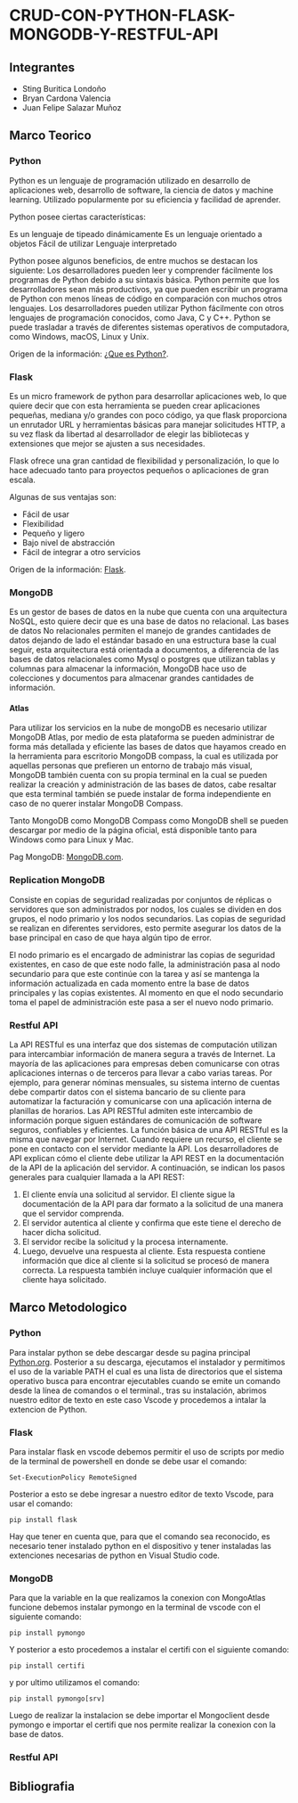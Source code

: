 # CRUD-CON-PYTHON-FLASK-MONGODB-Y-RESTFUL-API
## Integrantes
- Sting Buritica Londoño
- Bryan Cardona Valencia
- Juan Felipe Salazar Muñoz
## Marco Teorico
### Python
Python es un lenguaje de programación utilizado en desarrollo de aplicaciones web, desarrollo de software, la ciencia de datos y machine learning. Utilizado popularmente por su eficiencia y facilidad de aprender. 

Python posee ciertas características:  

Es un lenguaje de tipeado dinámicamente 
Es un lenguaje orientado a objetos
Fácil de utilizar 
Lenguaje interpretado

Python posee algunos beneficios, de entre muchos se destacan los siguiente: 
Los desarrolladores pueden leer y comprender fácilmente los programas de Python debido a su sintaxis básica.
Python permite que los desarrolladores sean más productivos, ya que pueden escribir un programa de Python con menos líneas de código en comparación con muchos otros lenguajes.
Los desarrolladores pueden utilizar Python fácilmente con otros lenguajes de programación conocidos, como Java, C y C++.
Python se puede trasladar a través de diferentes sistemas operativos de computadora, como Windows, macOS, Linux y Unix.

Origen de la información: [¿Que es Python?](https://aws.amazon.com/es/what-is/python/).
### Flask
Es un micro framework de python para desarrollar aplicaciones web, lo que quiere decir que con esta herramienta se pueden crear aplicaciones pequeñas, mediana y/o grandes con poco código, ya que flask proporciona un enrutador URL y herramientas básicas para manejar solicitudes HTTP, a su vez flask da libertad al desarrollador de elegir las bibliotecas y extensiones que mejor se ajusten a sus necesidades. 

Flask ofrece una gran cantidad de flexibilidad y personalización, lo que lo hace adecuado tanto para proyectos pequeños o aplicaciones de gran escala. 

Algunas de sus ventajas son: 

- Fácil de usar 
- Flexibilidad 
- Pequeño y ligero
- Bajo nivel de abstracción 
- Fácil de integrar a otro servicios

Origen de la información: [Flask](https://www.youtube.com/watch?v=W-SfC_V7P6o). 

### MongoDB
Es un gestor de bases de datos en la nube que cuenta con una arquitectura NoSQL, esto quiere decir que es una base de datos no relacional. Las bases de datos No relacionales permiten el manejo de grandes cantidades de datos dejando de lado el estándar basado en una estructura base la cual seguir, esta arquitectura está orientada a documentos, a diferencia de las bases de datos relacionales como Mysql o postgres que utilizan tablas y columnas para almacenar la información, MongoDB hace uso de colecciones y documentos para almacenar grandes cantidades de información.

#### Atlas
Para utilizar los servicios en la nube de mongoDB es necesario utilizar MongoDB Atlas, por medio de esta plataforma se pueden administrar de forma más detallada y eficiente las bases de datos que hayamos creado en la herramienta para escritorio MongoDB compass, la cual es utilizada por aquellas personas que prefieren un entorno de trabajo más visual, MongoDB también cuenta con su propia terminal en la cual se pueden realizar la creación y administración de las bases de datos, cabe resaltar que esta terminal también se puede instalar de forma independiente en caso de no querer instalar MongoDB Compass.

Tanto MongoDB como MongoDB Compass como MongoDB shell se pueden descargar por medio de la página oficial, está disponible tanto para Windows como para Linux y Mac.

Pag MongoDB: [MongoDB.com](https://www.mongodb.com/es).

### Replication MongoDB
Consiste en copias de seguridad realizadas por conjuntos de réplicas o servidores que son administrados por nodos, los cuales se dividen en dos grupos, el nodo primario y los nodos secundarios. Las copias de seguridad se realizan en diferentes servidores, esto permite asegurar los datos de la base principal en caso de que haya algún tipo de error.

El nodo primario es el encargado de administrar las copias de seguridad existentes, en caso de que este nodo falle, la administración pasa al nodo secundario para que este continúe con la tarea y así se mantenga la información actualizada en cada momento entre la base de datos principales y las copias existentes. Al momento en que el nodo secundario toma el papel de administración este pasa a ser el nuevo nodo primario.

### Restful API
La API RESTful es una interfaz que dos sistemas de computación utilizan para intercambiar información de manera segura a través de Internet. La mayoría de las aplicaciones para empresas deben comunicarse con otras aplicaciones internas o de terceros para llevar a cabo varias tareas. Por ejemplo, para generar nóminas mensuales, su sistema interno de cuentas debe compartir datos con el sistema bancario de su cliente para automatizar la facturación y comunicarse con una aplicación interna de planillas de horarios. Las API RESTful admiten este intercambio de información porque siguen estándares de comunicación de software seguros, confiables y eficientes.
La función básica de una API RESTful es la misma que navegar por Internet. Cuando requiere un recurso, el cliente se pone en contacto con el servidor mediante la API. Los desarrolladores de API explican cómo el cliente debe utilizar la API REST en la documentación de la API de la aplicación del servidor. A continuación, se indican los pasos generales para cualquier llamada a la API REST: 

1. El cliente envía una solicitud al servidor. El cliente sigue la documentación de la API para dar formato a la solicitud de una manera que el servidor comprenda.
2. El servidor autentica al cliente y confirma que este tiene el derecho de hacer dicha solicitud.
3. El servidor recibe la solicitud y la procesa internamente.
4. Luego, devuelve una respuesta al cliente. Esta respuesta contiene información que dice al cliente si la solicitud se procesó de manera correcta. La respuesta también incluye cualquier información que el cliente haya solicitado.

## Marco Metodologico

### Python
Para instalar python se debe descargar desde su pagina principal [Python.org](https://www.python.org/downloads/). 
Posterior a su descarga, ejecutamos el instalador y permitimos el uso de la variable PATH el cual es una lista de directorios que el sistema operativo busca para encontrar ejecutables cuando se emite un comando desde la línea de comandos o el terminal., tras su instalación, abrimos nuestro editor de texto en este caso Vscode y procedemos a intalar la extencion de Python. 
### Flask
Para instalar flask en vscode debemos permitir el uso de scripts por medio de la terminal de powershell en donde se debe usar el comando:

```
Set-ExecutionPolicy RemoteSigned
```
Posterior a esto se debe ingresar a nuestro editor de texto Vscode, para usar el comando: 
```
pip install flask
```
Hay que tener en cuenta que, para que el comando sea reconocido, es necesario tener instalado python en el dispositivo y tener instaladas las extenciones necesarias de python en Visual Studio code.
### MongoDB
Para que la variable en la que realizamos la conexion con MongoAtlas funcione debemos instalar pymongo en la terminal de vscode con el siguiente comando:
```
pip install pymongo
```
Y posterior a esto procedemos a instalar el certifi con el siguiente comando: 
```
pip install certifi
```
y por ultimo utilizamos el comando: 
```
pip install pymongo[srv]
```
Luego de realizar la instalacion se debe importar el Mongoclient desde pymongo e importar el certifi que nos permite realizar la conexion con la base de datos. 
### Restful API

## Bibliografia
